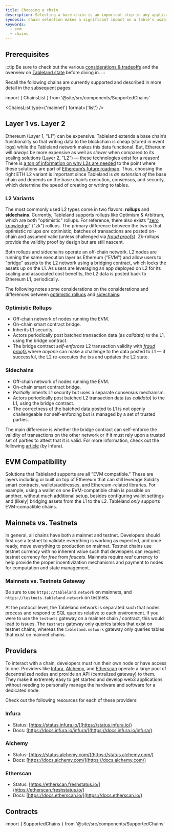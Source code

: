```yaml
---
title: Choosing a chain
description: Selecting a base chain is an important step in any application’s design and, especially, for tables.
synopsis: Chain selection makes a significant impact on a table’s usability. Choose a chain that’s too slow or expensive, and it won’t be feasible for table writes to occur frequently. Deploy a cross-chain data model for value layering purposes, and certain on-chain access control features are lost.
keywords:
  - evm
  - chains
---
```


## Prerequisites

:::tip
Be sure to check out the various [considerations & tradeoffs](/concepts/network/considerations-tradeoffs) and the overview on [Tableland state](/concepts/network/tableland-state) before diving in.
:::

Recall the following chains are currently supported and described in more detail in the subsequent pages:

import { ChainsList } from '@site/src/components/SupportedChains'

<ChainsList type={'mainnet'} format={'list'} />

## Layer 1 vs. Layer 2

Ethereum (Layer 1, "L1") can be expensive. Tableland extends a base chain’s functionality so that writing data to the blockchain is cheap (stored in event logs) while the Tableland network makes this data functional. But, Ethereum will _always be_ more expensive as well as _slower_ when compared to its scaling solutions (Layer 2, "L2") — these technologies exist for a reason! There is [a ton of information on why L2s are needed](https://ethereum.org/en/layer-2/) to the point where these solutions are part of [Ethereum’s future roadmap](https://vitalik.ca/general/2021/12/06/endgame.html). Thus, choosing the right ETH L2 variant is important since Tableland is _an extension of_ the base chain and depends on the base chain’s execution, consensus, and security, which determine the speed of creating or writing to tables.

### L2 Variants

The most commonly used L2 types come in two flavors: **rollups** and **sidechains**. Currently, Tableland supports rollups like Optimism & Arbitrum, which are both "optimistic" rollups. For reference, there also exists "[zero knowledge](https://ethereum.org/en/developers/docs/scaling/zk-rollups/)" ("zk") rollups. The primary difference between the two is that optimistic rollups _are_ optimistic; batches of transactions are posted on-chain and assumed valid (unless challenged via [_fraud proofs_](https://ethereum.org/en/glossary/#fraud-proof)). Zk-rollups provide the validity proof by design but are still nascent.

Both rollups and sidechains operate an off-chain network. L2 nodes are running the same execution layer as Ethereum ("EVM") and allow users to "bridge" assets to the L2 network using a bridging contract, which locks the assets up on the L1. As users are leveraging an app deployed on L2 for its scaling and associated cost benefits, the L2 data is posted back to Ethereum L1, periodically.

The following notes some considerations on the considerations and differences between [optimistic rollups](https://ethereum.org/en/developers/docs/scaling/optimistic-rollups/) and [sidechains](https://ethereum.org/en/developers/docs/scaling/sidechains/):

### Optimistic Rollups

- Off-chain network of nodes running the EVM.
- On-chain smart contract bridge.
- Inherits L1 security.
- Actors periodically post batched transaction data (as _calldata_) to the L1, using the bridge contract.
- The bridge contract _self-enforces_ L2 transaction validity with [_fraud proofs_](https://ethereum.org/en/glossary/#fraud-proof) where _anyone_ can make a challenge to the data posted to L1 — if successful, the L2 re-executes the txs and updates the L2 state.

### Sidechains

- Off-chain network of nodes running the EVM.
- On-chain smart contract bridge.
- _Partially_ inherits L1 security but uses a separate consensus mechanism.
- Actors periodically post batched L2 transaction data (as _calldata_) to the L1, using the bridge contract.
- The correctness of the batched data posted to L1 is not openly challengeable nor self-enforcing but is managed by a set of trusted parties.

The main difference is whether the bridge contract can self-enforce the validity of transactions on the other network or if it must rely upon a trusted set of parties to attest that it is valid. For more information, check out the following [article](https://blog.infura.io/post/offchain-protocols-sidechains-and-rollups) (by Infura).

## EVM Compatibility

Solutions that Tableland supports are all "EVM compatible." These are layers including or built on top of Ethereum that can still leverage Solidity smart contracts, wallets/addresses, and Ethereum-related libraries. For example, using a wallet on one EVM-compatible chain is possible on another, without much additional setup, besides configuring wallet settings and (likely) bridging assets from the L1 to the L2. Tableland _only_ supports EVM-compatible chains.

## Mainnets vs. Testnets

In general, all chains have both a mainnet and testnet. Developers should first use a testnet to validate everything is working as expected, and once ready, move everything to production on mainnet. Testnet chains use testnet currency with no inherent value such that developers can request testnet currency for _free_ from _faucets_. Mainnets require _real_ currency to help provide the proper incentivization mechanisms and payment to nodes for computation and state management.

### Mainnets vs. Testnets Gateway

Be sure to use `https://tableland.network` on mainnets, and `https://testnets.tableland.network` on testnets.

At the protocol level, the Tableland network is separated such that nodes process and respond to SQL queries relative to each environment. If you were to use the `testnets` gateway on a mainnet chain / contract, this would lead to issues. The `testnets` gateway only queries tables that exist on testnet chains, whereas the `tableland.network` gateway only queries tables that exist on mainnet chains.

## Providers

To interact with a chain, developers must run their own node or have access to one. Providers like [Infura](https://infura.io/), [Alchemy](https://www.alchemy.com/), and [Etherscan](https://etherscan.io/) operate a large pool of decentralized nodes and provide an API (centralized gateway) to them. They make it extremely easy to get started and develop web3 applications without needing to personally manage the hardware and software for a dedicated node.

Check out the following resources for each of these providers:

### Infura

- Status: [https://status.infura.io/](https://status.infura.io/)
- Docs: [https://docs.infura.io/infura/](https://docs.infura.io/infura/)

### Alchemy

- Status: [https://status.alchemy.com/](https://status.alchemy.com/)
- Docs: [https://docs.alchemy.com/](https://docs.alchemy.com/)

### Etherscan

- Status: [https://etherscan.freshstatus.io/](https://etherscan.freshstatus.io/)
- Docs: [https://docs.etherscan.io/](https://docs.etherscan.io/)

## Contracts

import { SupportedChains } from '@site/src/components/SupportedChains'

<SupportedChains />
